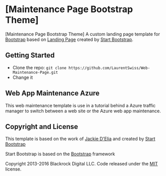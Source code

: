 # [Maintenance Page Bootstrap Theme]

[Maintenance Page Bootstrap Theme] A custom landing page template for [Bootstrap](http://getbootstrap.com/) based on [Landing Page](http://startbootstrap.com/template-overviews/landing-page/) created by [Start Bootstrap](http://startbootstrap.com/).

## Getting Started


* Clone the repo: `git clone https://github.com/LaurentSwiss/Web-Maintenance-Page.git`
* Change it

## Web App Maintenance Azure

This web maintenance template is use in a tutorial behind a Azure traffic manager to switch between a web site or the Azure web app maintenance.

## Copyright and License

This template is based on the work of [Jackie D'Elia](https://github.com/jdelia/bootstrap-maintenance-page-theme) and created by [Start Bootstrap](http://startbootstrap.com/) 

Start Bootstrap is based on the [Bootstrap](http://getbootstrap.com/) framework 

Copyright 2013-2016 Blackrock Digital LLC. Code released under the [MIT](https://github.com/BlackrockDigital/startbootstrap-landing-page/blob/gh-pages/LICENSE) license.
